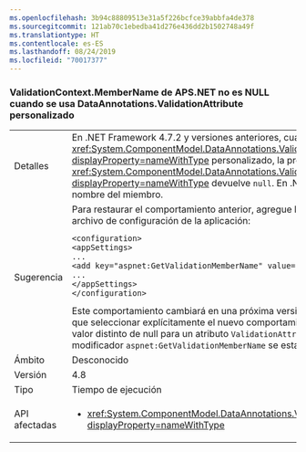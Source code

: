 ```yaml
---
ms.openlocfilehash: 3b94c88809513e31a5f226bcfce39abbfa4de378
ms.sourcegitcommit: 121ab70c1ebedba41d276e436dd2b1502748a49f
ms.translationtype: HT
ms.contentlocale: es-ES
ms.lasthandoff: 08/24/2019
ms.locfileid: "70017377"
---
```

### <a name="aspnet-validationcontextmembername-is-not-null-when-using-custom-dataannotationsvalidationattribute"></a>ValidationContext.MemberName de APS.NET no es NULL cuando se usa DataAnnotations.ValidationAttribute personalizado

|   |   |
|---|---|
|Detalles|En .NET Framework 4.7.2 y versiones anteriores, cuando se usa <xref:System.ComponentModel.DataAnnotations.ValidationAttribute?displayProperty=nameWithType> personalizado, la propiedad <xref:System.ComponentModel.DataAnnotations.ValidationContext.MemberName?displayProperty=nameWithType> devuelve <code>null</code>.  En .NET Framework 4.8, devuelve el nombre del miembro.|
|Sugerencia|Para restaurar el comportamiento anterior, agregue la siguiente configuración al archivo de configuración de la aplicación:<pre><code class="lang-xml">&lt;configuration&gt;&#13;&#10;&lt;appSettings&gt;&#13;&#10;...&#13;&#10;&lt;add key=&quot;aspnet:GetValidationMemberName&quot;  value=&quot;true&quot;/&gt;&#13;&#10;...&#13;&#10;&lt;/appSettings&gt;&#13;&#10;&lt;/configuration&gt;&#13;&#10;</code></pre>Este comportamiento cambiará en una próxima versión del servicio, cuando tendrá que seleccionar explícitamente el nuevo comportamiento. La propiedad devolverá un valor distinto de null para un atributo `ValidationAttribute` personalizado si el modificador `aspnet:GetValidationMemberName` se establece en `true`.|
|Ámbito|Desconocido|
|Versión|4.8|
|Tipo|Tiempo de ejecución|
|API afectadas|<ul><li><xref:System.ComponentModel.DataAnnotations.ValidationContext.MemberName?displayProperty=nameWithType></li></ul>|
